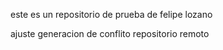 este es un repositorio de prueba de felipe lozano

ajuste generacion de conflito repositorio remoto

 

